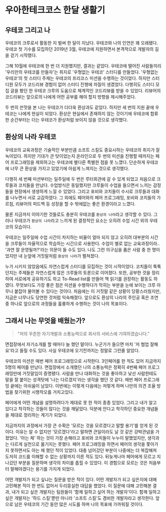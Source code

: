 # 우아한테크코스 한달 생활기 

## 우테코 그리고 나 

우테코의 크루로서 활동한 지 벌써 한 달이 지났다. 
우테코와 나의 인연은 꽤 오래됐다. 
우테코 첫 기수를 모집하던 2019년 3월, 우테코에 지원하면서 본격적으로 개발자의 길을 걷기 시작했다. 

그해 10월에 우테코에 한 번 더 지원했지만, 결과는 같았다. 
우테코에 떨어진 사람들끼리 '우리만의 우테코를 만들자'는 취지로 '우형없는 우테코' 스터디를 만들었다. 
'우형없는 우테코'의 첫 스터디 주제는 우테코의 프리코스 미션을 수행하는 것이었다. 
하지만 스터디원 모두가 코드리뷰 경험이 없어 스터디 진행에 차질이 생겼었다. 
다행히도 스터디 모집 글을 봤던 한 우테코 크루의 도움으로 체계적인 코드리뷰를 받을 수 있었다. 
리뷰어의 코드리뷰는 앞으로의 나에게 어떤 공부를 해야 할지 방향을 제시해주었다. 

두 번의 쓴맛을 본 나는 우테코가 더더욱 환상과도 같았다. 하지만 세 번의 지원 끝에 우테코는 나에게 현실이 되었다. 
환상은 현실에서 존재하지 않는 것이기에 우테코에 합류한 순간부터는 더는 우테코가 환상처럼 보이지 않을 것으로 생각했다. 


## 환상의 나라 우테코 

우테코의 교육과정은 기술적인 부분만큼 소프트 스킬도 중요시하는 우테코의 취지가 잘 녹아있다. 하지만 기대가 큰 탓이었는지 온라인으로 두 번의 미션을 진행할 때까지는 페어 프로그래밍을 제외하고는 우테코에 별다른 특별한 점을 못 느꼈다. 단순하게 우테코에 너무 큰 환상을 가지고 있었기에 아쉽게 느껴지는 것으로 생각했다.

다행히 세 번째 미션부터는 일주일에 두 번은 루터회관에 갈 수 있게 되었고 처음으로 크루들과 코치들을 만났다. 수업방식은 동일했지만 크루들이 수업을 들으면서 느끼는 감정들을 현장에서 생생하게 느낄 수 있었다. 그리고 포비와 코치들이 수시로 크루들과 대화를 나누면서 서로 교감하였다. 그 외에도 페어와의 페어 프로그래밍, 포비와 코치들의 가르침, 리뷰어의 피드백 등 성장을 할 수 밖에없는 좋은 환경이라고 느꼈다. 

물론 지금까지 이야기한 것들로도 충분히 우테코를 ``환상의 나라``라고 생각할 수 있다. 그러나 우테코가 ``환상의 나라``라고 느끼게 된 결정적인 요소는 오히려 수업 시간 외의 우테코의 모습이다. 

우테코는 일주일에 수업 시간이 차지하는 비율이 얼마 되지 않고 오히려 대부분의 시간을 크루들이 자율적으로 학습하는 시간으로 사용한다. 수업이 별로 없는 교육과정이라.. '과연 잘 운영될까?'라는 의문이 들 수도 있다. 나도 그런 의구심을 품은 사람 중 한 명이었지만 내 눈앞에 거짓말처럼 ``환상의 나라``가 펼쳐졌다.

누가 시키지 않았음에도 자연스럽게 스터디를 모집하는 것이 시작이었다. 코치들이 툭툭 던지는 주제들은 자연스럽게 많은 크루들의 토론으로 이어졌다. 또한, 공부한 것을 정리하여 서로에게 공유하기도 하고 To-Read list를 만들어 책 읽기를 권장하는 활동도 하였다. 무엇보다도 가장 좋은 점은 미션을 수행하다가 막히는 부분을 눈에 보이는 크루 아무나 붙잡아 물어볼 수 있다는 것이다. 처음에는 이 거짓말 같은 상황이 당황스러웠지만, 지금은 너무나도 당연한 것처럼 익숙해졌다. 앞으로도 환상의 나라의 주인공 혹은 조연 중 하나로 앞으로의 과정들을 훌륭하게 수행하는 것이 나의 목표이다. 


## 그래서 나는 무엇을 배웠는가?

> "저의 꾸준한 자기개발과 소통능력으로 회사의 서비스에 기여하겠습니다." 

면접장에서 자기소개를 할 때마다 늘 했던 말이다. 누군가가 들으면 마치 '저 협업 잘해요'라고 들릴 수도 있다. 사실 우테코에 오기전까지는 정말로 그런줄 알았다. 


우테코의 미션은 매번 페어 프로그래밍으로 시작한다. 3인페어를 한 적도 있어 지금까지 5명의 페어를 만났다. 면접장에서 소개했던 나의 소통능력은 정확히 4번째 페어 프로그래밍만에 거짓말임이 증명됐다. 사람을 만나 대화하는 것을 좋아하고 낯선 사람한테도 말을 잘 붙이는 성격탓에 '나는 다르겠지'라는 생각을 했던 것 같다. 매번 페어 프로그래밍 끝에는 아쉬움이 남았다. 이번에는 이렇게 다음에는 저렇게 하며 나만의 의견 조율 방법을 찾기위한 시행착오를 거치고있다. 


페어에게 어떤 개념을 설명하려다가 제대로 못 한 적이 종종 있었다. 그리고 내가 알고 있다고 착각하는 것들이 많다는 것을 깨달았다. 덕분에 안다고 착각하던 중요한 개념들을 제대로 정리하는 계기가 되었다.

지금까지의 과정에서 가장 큰 수확은 '모르는 것을 모르겠다고 말할 용기'를 얻게 된 것이다. 이유는 알 수 없지만 '모르겠다'라고 말하면 큰일이라도 날 것 같은 강박관념을 가졌었다. '아는 체' 하는 것이 가장 손해라고 포비와 코치들이 누누이 말했었지만, 생각과는 다르게 실천으로 옮기지는 못했다. 페어 프로그래밍을 하면서 페어의 생각을 쫓아가지 못하면서도 아는 체 했던 적이 있었다. 대충 넘어갔던 부분이 나중에는 더 복잡해져 도저히 코드를 이해할 수 없는 상황까지 이른 적도 있다. 뒤늦게나마 페어에게 모르고 지나갔던 부분을 질문하며 생각의 차이를 좁힐 수 있었다. 이 경험으로 모르는 것은 처음부터 말해야겠다는 용기를 가지게 되었다.

어떤 개발자가 되고 싶냐는 질문을 받은 적이 있다. 어떤 개발자가 되고 싶은지에 대해 고민해본 적이 한 번도 없어서 두리뭉실한 대답을 했었다. 이 질문에 대해 고민해본 결과, 내가 되고 싶은 개발자는 팀원들이 '함께 일하고  싶어 하는 개발자'이다. 함께 일하고 싶은 개발자는 '하드 스킬'뿐만 아니라 '소프트 스킬'도 겸비한 개발자라고 생각한다. 앞으로 남은 우테코의 기간 동안 많은 시도를 하며 나의 목표에 가까워질 것이다. 

